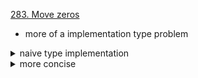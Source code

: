 [283. Move zeros](https://leetcode.com/problems/move-zeroes/)

- more of a implementation type problem

<details>
<summary> naive type implementation </summary>

```cpp
class Solution {
    public:
    void moveZeroes(vector<int>& nums) {
        vector<int> ans;
        int count = 0;
        for (int i = 0; i < nums.size(); i++) {
            if (nums[i]) {
                ans.push_back(nums[i]);
            }
            else {
                count ++;
            }

        }
        while (count--) ans.push_back(0);
        swap(ans, nums);

    }

};

```

</details>

<details>
<summary> more concise </summary>

```cpp
class Solution {
public:
    void moveZeroes(vector<int>& nums) {
        int j = 0;
        for (int i = 0; i < nums.size(); i++) {
            if (nums[i]) {
                nums[j++] = nums[i];
            }
        }

        for (; j < nums.size(); j++) {
            nums[j] = 0;
        }

    }
};
```

</details>
